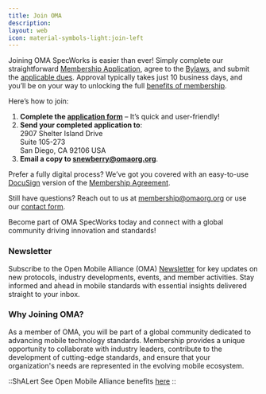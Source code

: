 ```yaml
---
title: Join OMA
description:
layout: web
icon: material-symbols-light:join-left
---
```


Joining OMA SpecWorks is easier than ever! Simply complete our straightforward <a href="https://www.openmobilealliance.org/documents/Website/Membership/OMA-Reference-2024-0001-General_Application.pdf" target="_blank">Membership Application</a>, agree to the <a href="https://www.openmobilealliance.org/documents/Website/Membership/OMA-Reference-2024-0002-Bylaws.pdf" target="_blank">Bylaws</a>, and submit the  [applicable dues](/omaspecworks/membership). Approval typically takes just 10 business days, and you’ll be on your way to unlocking the full <a href="/omaspecworks/membership/benefits"> benefits of membership</a>.

Here’s how to join:

1. **Complete the <a href="https://www.openmobilealliance.org/documents/Website/Membership/OMA-Reference-2024-0001-General_Application.pdf" target="_blank">application form**</a> – It’s quick and user-friendly!
2. **Send your completed application to**:  
2907 Shelter Island Drive  
Suite 105-273  
San Diego, CA 92106 USA
3. **Email a copy to <snewberry@omaorg.org>**.

Prefer a fully digital process? We’ve got you covered with an easy-to-use <a href="https://na4.docusign.net/Member/PowerFormSigning.aspx?PowerFormId=956b4ea3-2b31-4673-a94b-dfd025e147b9&env=na4&acct=5cb7d7a3-7be2-4e98-ae3c-bb2cc681bfd4&v=2" target="_blank">DocuSign</a> version of the <a href="https://www.openmobilealliance.org/documents/Website/Membership/OMA-Reference-2024-0001-General_Application.pdf" target="_blank">Membership Agreement</a>.

Still have questions? Reach out to us at <membership@omaorg.org> or use our [contact form](/contact-us#send-us-your-comments).

Become part of OMA SpecWorks today and connect with a global community driving innovation and standards!
### Newsletter 
Subscribe to the Open Mobile Alliance (OMA) [Newsletter](/newsletter) for key updates on new protocols, industry developments, events, and member activities. Stay informed and ahead in mobile standards with essential insights delivered straight to your inbox.

### Why Joining OMA?
As a member of OMA, you will be part of a global community dedicated to advancing mobile technology standards. Membership provides a unique opportunity to collaborate with industry leaders, contribute to the development of cutting-edge standards, and ensure that your organization's needs are represented in the evolving mobile ecosystem.

::ShALert
See Open Mobile Alliance benefits [here](/join/membership_benefits#key-benefits-of-joining-oma-specworks)
::